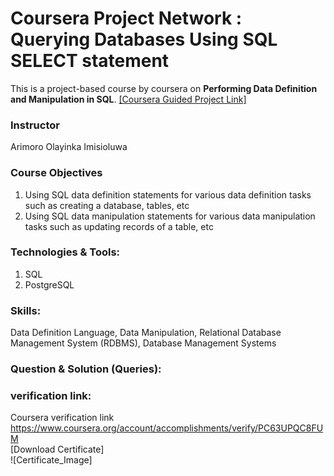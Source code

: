 # Coursera Project Network : **Querying Databases Using SQL SELECT statement**
This is a project-based course by coursera on **Performing Data Definition and Manipulation in SQL**. [[Coursera Guided Project Link]](https://www.coursera.org/projects/performing-data-definition-and-manipulation-in-sql/)


### Instructor
Arimoro Olayinka Imisioluwa

### Course Objectives
1. Using SQL data definition statements for various data definition tasks such as creating a database, tables, etc
2. Using SQL data manipulation statements for various data manipulation tasks such as updating records of a table, etc

### Technologies & Tools:
1. SQL
2. PostgreSQL

### Skills:
Data Definition Language, Data Manipulation, Relational Database Management System (RDBMS), Database Management Systems

### Question & Solution (Queries):


### verification link:
Coursera verification link https://www.coursera.org/account/accomplishments/verify/PC63UPQC8FUM
<br>[Download Certificate]
<br>![Certificate_Image]
